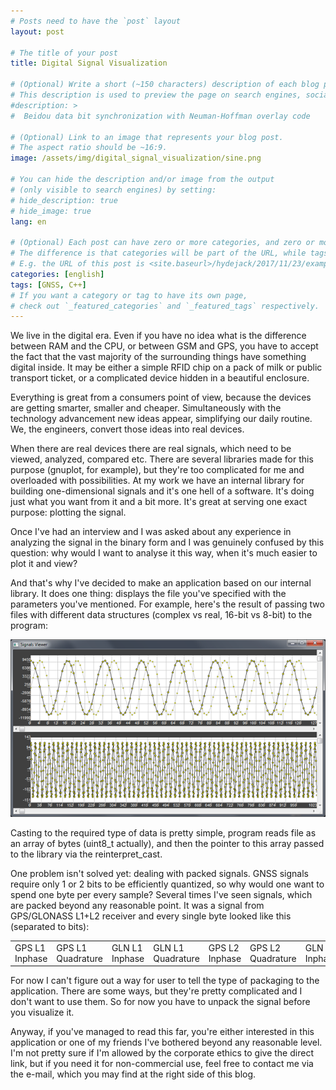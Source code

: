 ```yaml
---
# Posts need to have the `post` layout
layout: post

# The title of your post
title: Digital Signal Visualization

# (Optional) Write a short (~150 characters) description of each blog post.
# This description is used to preview the page on search engines, social media, etc.
#description: >
#  Beidou data bit synchronization with Neuman-Hoffman overlay code

# (Optional) Link to an image that represents your blog post.
# The aspect ratio should be ~16:9.
image: /assets/img/digital_signal_visualization/sine.png

# You can hide the description and/or image from the output
# (only visible to search engines) by setting:
# hide_description: true
# hide_image: true
lang: en

# (Optional) Each post can have zero or more categories, and zero or more tags.
# The difference is that categories will be part of the URL, while tags will not.
# E.g. the URL of this post is <site.baseurl>/hydejack/2017/11/23/example-content/
categories: [english]
tags: [GNSS, C++]
# If you want a category or tag to have its own page,
# check out `_featured_categories` and `_featured_tags` respectively.
---
```


We live in the digital era. Even if you have no idea what is the difference between RAM and the CPU, or between GSM and GPS, you have to accept the fact that the vast majority of the surrounding things have something digital inside. It may be either a simple RFID chip on a pack of milk or public transport ticket, or a complicated device hidden in a beautiful enclosure.

Everything is great from a consumers point of view, because the devices are getting smarter, smaller and cheaper. Simultaneously with the technology advancement new ideas appear, simplifying our daily routine. We, the engineers, convert those ideas into real devices.

When there are real devices there are real signals, which need to be viewed, analyzed, compared etc. There are several libraries made for this purpose (gnuplot, for example), but they're too complicated for me and overloaded with possibilities. At my work we have an internal library for building one-dimensional signals and it's one hell of a software. It's doing just what you want from it and a bit more. It's great at serving one exact purpose: plotting the signal.

Once I've had an interview and I was asked about any experience in analyzing the signal in the binary form and I was genuinely confused by this question: why would I want to analyse it this way, when it's much easier to plot it and view?

And that's why I've decided to make an application based on our internal library. It does one thing: displays the file you've specified with the parameters you've mentioned. For example, here's the result of passing two files with different data structures (complex vs real, 16-bit vs 8-bit) to the program:

![Digital signal](/assets/img/digital_signal_visualization/sine.png)

Casting to the required type of data is pretty simple, program reads file as an array of bytes (uint8_t actually), and then the pointer to this array passed to the library via the reinterpret_cast. 

One problem isn't solved yet: dealing with packed signals. GNSS signals require only 1 or 2 bits to be efficiently quantized, so why would one want to spend one byte per every sample? Several times I've seen signals, which are packed beyond any reasonable point. It was a signal from GPS/GLONASS L1+L2 receiver and every single byte looked like this (separated to bits):

| | | | | | | | |
|:--|:--|:--|:--|:--|:--|:--|:--|
|GPS L1 Inphase|GPS L1 Quadrature|GLN L1 Inphase|GLN L1 Quadrature|GPS L2 Inphase|GPS L2 Quadrature|GLN L2 Inphase|GLN L2 Quadrature|

For now I can't figure out a way for user to tell the type of packaging to the application. There are some ways, but they're pretty complicated and I don't want to use them. So for now you have to unpack the signal before you visualize it.

Anyway, if you've managed to read this far, you're either interested in this application or one of my friends I've bothered beyond any reasonable level. I'm not pretty sure if I'm allowed by the corporate ethics to give the direct link, but if you need it for non-commercial use, feel free to contact me via the e-mail, which you may find at the right side of this blog.
